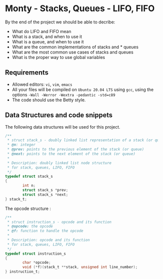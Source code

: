 # Monty - Stacks, Queues - LIFO, FIFO

By the end of the project we should be able to decribe:

* What do LIFO and FIFO mean
* What is a stack, and when to use it
* What is a queue, and when to use it
* What are the common implementations of stacks and * queues
* What are the most common use cases of stacks and queues
* What is the proper way to use global variables

## Requirements

* Allowed editors: `vi`, `vim`, `emacs`
* All your files will be compiled on `Ubuntu 20.04 LTS` using `gcc`, using the options `-Wall -Werror -Wextra -pedantic -std=c89`
* The code should use the Betty style.

## Data Structures and code snippets

The following data structures will be used for this project.

```c
/**
 * struct stack_s - doubly linked list representation of a stack (or queue)
 * @n: integer
 * @prev: points to the previous element of the stack (or queue)
 * @next: points to the next element of the stack (or queue)
 *
 * Description: doubly linked list node structure
 * for stack, queues, LIFO, FIFO
 */
typedef struct stack_s
{
        int n;
        struct stack_s *prev;
        struct stack_s *next;
} stack_t;

```

The opcode structure :

```c
/**
 * struct instruction_s - opcode and its function
 * @opcode: the opcode
 * @f: function to handle the opcode
 *
 * Description: opcode and its function
 * for stack, queues, LIFO, FIFO
 */
typedef struct instruction_s
{
        char *opcode;
        void (*f)(stack_t **stack, unsigned int line_number);
} instruction_t;
```
